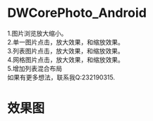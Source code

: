 # DWCorePhoto_Android
1.图片浏览放大缩小。<br />
2.单一图片点击，放大效果，和缩放效果。<br />
3.列表图片点击，放大效果，和缩放效果。<br />
4.网格图片点击，放大效果，和缩放效果。<br />
5.增加列表混合布局<br />
如果有更多想法，联系我Q:232190315.
# 效果图


